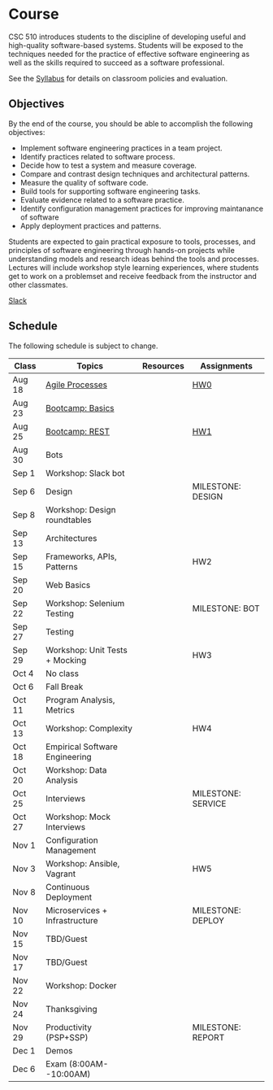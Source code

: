 # Course

CSC 510 introduces students to the discipline of developing useful and high-quality software-based systems. Students will be exposed to the techniques needed for the practice of effective software engineering as well as the skills required to succeed as a software professional. 

See the [Syllabus](https://github.com/CSC-510/Course/blob/master/Syllabus.md) for details on classroom policies and evaluation.

## Objectives

By the end of the course, you should be able to accomplish the following objectives:

* Implement software engineering practices in a team project.
* Identify practices related to software process.
* Decide how to test a system and measure coverage.
* Compare and contrast design techniques and architectural patterns.
* Measure the quality of software code.
* Build tools for supporting software engineering tasks.
* Evaluate evidence related to a software practice.
* Identify configuration management practices for improving maintanance of software
* Apply deployment practices and patterns.

Students are expected to gain practical exposure to tools, processes, and principles of software engineering through hands-on projects while understanding models and research ideas behind the tools and processes.  Lectures will include workshop style learning experiences, where students get to work on a problemset and receive feedback from the instructor and other classmates.

[Slack](csc510-fall16.slack.com)

## Schedule

The following schedule is subject to change.

| Class    | Topics                           |  Resources | Assignments       |
|----------|----------------------------------|------------| ----------------  |
| Aug 18   | [Agile Processes](http://tiny.cc/AgileProcesses)|            | [HW0](https://github.com/CSC-510/Course/blob/master/HW/HW0.md) |
| Aug 23   | [Bootcamp: Basics](https://github.com/REU-SOS/EngineeringBasics)  |            |                   |
| Aug 25   | [Bootcamp: REST](https://github.com/CSC-510/REST-SELENIUM) | |[HW1](https://github.com/CSC-510/Course/blob/master/HW/HW1.md)                |
| Aug 30   | Bots                             |            |                   |
| Sep  1   | Workshop: Slack bot              |            |                   |
| Sep  6   | Design                           |            | MILESTONE: DESIGN |
| Sep  8   | Workshop: Design roundtables     |            |                   |
| Sep 13   | Architectures                    |            |                   |
| Sep 15   | Frameworks, APIs, Patterns       |            | HW2               |
| Sep 20   | Web Basics                       |            |                   |
| Sep 22   | Workshop: Selenium Testing       |            | MILESTONE: BOT    |
| Sep 27   | Testing                          |            |                   |
| Sep 29   | Workshop: Unit Tests + Mocking   |            | HW3               |
| Oct  4   | No class                         |            |                   |
| Oct  6   | Fall Break                       |            |                   |
| Oct 11   | Program Analysis, Metrics        |            |                   |
| Oct 13   | Workshop: Complexity             |            | HW4               |
| Oct 18   | Empirical Software Engineering   |            |                   |
| Oct 20   | Workshop: Data Analysis          |            |                   |            
| Oct 25   | Interviews                       |            | MILESTONE: SERVICE|
| Oct 27   | Workshop: Mock Interviews        |            |                   |
| Nov  1   | Configuration Management         |            |                   |
| Nov  3   | Workshop: Ansible, Vagrant       |            | HW5               |
| Nov  8   | Continuous Deployment            |            |                   |
| Nov 10   | Microservices + Infrastructure   |            | MILESTONE: DEPLOY |
| Nov 15   | TBD/Guest                        |            |                   |
| Nov 17   | TBD/Guest                        |            |                   |
| Nov 22   | Workshop: Docker                 |            |                   |
| Nov 24   | Thanksgiving                     |            |                   |
| Nov 29   | Productivity (PSP+SSP)           |            | MILESTONE: REPORT |
| Dec  1   | Demos                            |            |                   |
| Dec  6   | Exam (8:00AM--10:00AM)           |            |                   |
